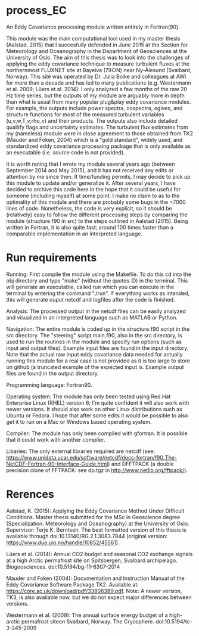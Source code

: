 # process_EC
An Eddy Covariance processing module written entirely in Fortran(90). 

This module was the main computational tool used in my master thesis (Aalstad, 2015) that I succesfully defended in June 2015 at the Section for Meteorology and Oceanography in the Department of Geosciences at the University of Oslo. The aim of this thesis was to look into the challenges of applying the eddy covariance technique to measure turbulent fluxes at the northernmost FLUXNET site at Bayelva (79○N) near Ny-Ålesund (Svalbard, Norway). This site was operated by Dr. Julia Boike and colleagues at AWI for more than a decade and has led to many publications (e.g. Westermann et al. 2009; Lüers et al. 2014). I only analyzed a few months of the raw 20 Hz time series, but the outputs of my module are arguably more in depth than what is usual from many popular plug&play eddy covariance modules. For example, the outputs include power spectra, cospectra, ogives, and structure functions for most of the measured turbulent variables (u,v,w,T_v,rho_v) and their products. The outputs also include detailed qualitfy flags and uncertainty estimates. The turbulent flux estimates from my (nameless) module were in close agreement to those obtained from TK2 (Mauder and Foken, 2004) which is a "gold standard", widely used, and standardized eddy covariance processing package that is only available as an executable (i.e. source code is not provided).

It is worth noting that I wrote my module several years ago (between September 2014 and May 2015), and it has not received any edits or attention by me since then. If time/funding permits, I may decide to pick up this module to update and/or generalize it. After several years, I have decided to archive this code here in the hope that it could be useful for someone (including myself) at some point. I make no claim to as to the optimality of this module and there are probably some bugs in the >7000 lines of code. Nonetheless, the code is very explicit, so it should be (relatively) easy to follow the different processing steps by comparing the module (structure.f90 in src) to the steps outlined in Aalstad (2015). Being written in Fortran, it is also quite fast; around 100 times faster than a comparable implementation in an interpreted language. 

# Run requirements

Running: First compile the module using the Makefile. To do this cd into the obj directory and type "make" (without the quotes :D) in the terminal. This will generate an executable, called run which you can execute in the terminal by entering the command "./run". If everything works as intended, this will generate ouput netcdf and logfiles after the code is finished. 

Analysis: The processed output in the netcdf files can be easily analyzed and visualized in an interpreted language such as MATLAB or Python.

Navigation: The entire module is coded up in the structure.f90 script in the src directory. The "steering" script main.f90, also in the src directory, is used to run the routines in the module and specify run options (such as input and output files). Example input files are found in the input directory. Note that the actual raw input eddy covariance data needed for actually running this module for a real case is not provided as it is too large to store on github (a truncated example of the expected input is. Example output files are found in the output directory. 

Programming language: Fortran90.

Operating system: The module has only been tested using Red Hat Enterprise Linux (RHEL) version 6; I'm quite confident it will also work with newer versions. It should also work on other Linux distributions such as Ubuntu or Fedora. I hope that after some edits it would be possible to also get it to run on a Mac or Windows based operating system. 

Compiler: The module has only been compiled with gfortran. It is possible that it could work with another compiler.

Libaries: The only external libraries required are netcdf (see: https://www.unidata.ucar.edu/software/netcdf/docs-fortran/f90_The-NetCDF-Fortran-90-Interface-Guide.html) and DFFTPACK (a double precision clone of FFTPACK: see dp.tgz in http://www.netlib.org/fftpack/). 


# Rerences

Aalstad, K. (2015): Applying the Eddy Covariance Method Under Difficult Conditions. Master thesis submitted for the MSc in Geoscience degree (Specialization: Meteorology and Oceanography) at the University of Oslo. Supervisor: Terje K. Berntsen. The best formatted version of this thesis is available through doi:10.13140/RG.2.1.3083.7844 (original version: https://www.duo.uio.no/handle/10852/45561). 

Lüers et al. (2014): Annual CO2 budget and seasonal CO2 exchange signals at a high Arctic permafrost site on Spitsbergen, Svalbard archipelago. Biogeosciences. doi:10.5194/bg-11-6307-2014

Mauder and Foken (2004): Documentation and Instruction Manual of the Eddy Covariance Software Package TK2. Available at: https://core.ac.uk/download/pdf/33806389.pdf. Note: A newer version, TK3, is also available now, but we do not expect major differences between versions.

Westermann et al. (2009): The annual surface energy budget of a high-arctic permafrost siteon Svalbard, Norway. The Cryosphere. doi:10.5194/tc-3-245-2009
